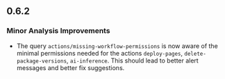 ## 0.6.2

### Minor Analysis Improvements

* The query `actions/missing-workflow-permissions` is now aware of the minimal permissions needed for the actions `deploy-pages`, `delete-package-versions`, `ai-inference`. This should lead to better alert messages and better fix suggestions.
